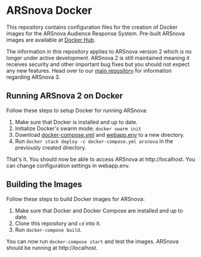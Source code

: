 # ARSnova Docker

This repository contains configuration files for the creation of Docker images for the ARSnova Audience Response System.
Pre-built ARSnova images are available at [Docker Hub](https://hub.docker.com/u/arsnova/).

The information in this repository applies to ARSnova version 2 which is no longer under active development.
ARSnova 2 is still maintained meaning it receives security and other important bug fixes but you should not expect any new features.
Head over to our [main repository](https://gitlab.com/particify/dev/foss/arsnova) for information regarding ARSnova 3.


## Running ARSnova 2 on Docker

Follow these steps to setup Docker for running ARSnova:

1. Make sure that Docker is installed and up to date.
2. Initialize Docker's swarm mode:
   `docker swarm init`
3. Download [docker-compose.yml](docker-compose.yml) and [webapp.env](webapp.env) to a new directory.
4. Run `docker stack deploy -c docker-compose.yml arsnova` in the previously created directory.

That's it. You should now be able to access ARSnova at http://localhost.
You can change configuration settings in webapp.env.

## Building the Images

Follow these steps to build Docker images for ARSnova:

1. Make sure that Docker and Docker Compose are installed and up to date.
2. Clone this repository and `cd` into it.
3. Run `docker-compose build`.

You can now run `docker-compose start` and test the images.
ARSnova should be running at http://localhost.
